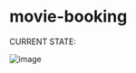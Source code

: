 # movie-booking
CURRENT STATE:

![image](https://user-images.githubusercontent.com/65857425/236362404-16b9f6ee-8e06-4ce5-81c9-68f61669a8a7.png)
